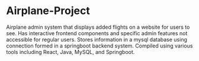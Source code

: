 # Airplane-Project
Airplane admin system that displays added flights on a website for users to see. Has interactive frontend components and specific admin features not accessible for regular users. Stores information in a mysql database using connection formed in a springboot backend system. Compiled using various tools including React, Java, MySQL, and Springboot. 
